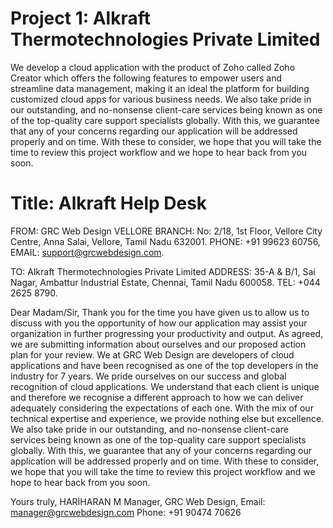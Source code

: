# Project 1: Alkraft Thermotechnologies Private Limited

We develop a cloud application with the product of Zoho called Zoho Creator which offers the following features to empower users and streamline data management, making it an ideal the platform for building customized cloud apps for various business needs. We also take pride in our outstanding, and no-nonsense client-care services being known as one of the top-quality care support specialists globally. With this, we guarantee that any of your concerns regarding our application will be addressed properly and on time. With these to 
consider, we hope that you will take the time to review this project workflow and we hope to hear back from you soon.

# Title: Alkraft Help Desk

FROM: GRC Web Design
VELLORE BRANCH: No: 2/18, 1st Floor, Vellore City Centre, Anna Salai, Vellore, Tamil Nadu 632001. PHONE: +91 99623 60756, EMAIL: support@grcwebdesign.com. 

TO: Alkraft Thermotechnologies Private Limited
ADDRESS: 35-A & B/1, Sai Nagar, Ambattur Industrial Estate, Chennai, Tamil Nadu 600058. TEL: +044 2625 8790.


Dear Madam/Sir,
Thank you for the time you have given us to allow us to discuss with you the opportunity of how our application may assist your organization in further progressing your productivity and output. As agreed, we are submitting information about ourselves and our proposed action plan for your review. We at GRC Web Design are developers of cloud applications and have been recognised as one of the top developers in the industry for 7 years. We pride ourselves on our success and global recognition of cloud applications. We understand that each client is unique and therefore we recognise a different approach to how we can deliver adequately considering the expectations of each one. With the mix of our technical expertise and experience, we provide nothing else but excellence. We also take pride in our outstanding, and no-nonsense client-care services being known as one of the top-quality care support specialists globally. With this, we guarantee that any of your concerns regarding our application will be addressed properly and on time. With these to consider, we hope that you will take the time to review this project workflow and we hope to hear back from you soon.


Yours truly,
HARIHARAN M
Manager, GRC Web Design,
Email: manager@grcwebdesign.com
Phone: +91 90474 70626

